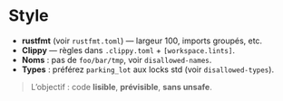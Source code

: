 # Style

- **rustfmt** (voir `rustfmt.toml`) — largeur 100, imports groupés, etc.
- **Clippy** — règles dans `.clippy.toml` + `[workspace.lints]`.
- **Noms** : pas de `foo/bar/tmp`, voir `disallowed-names`.
- **Types** : préférez `parking_lot` aux locks std (voir `disallowed-types`).

> L’objectif : code **lisible**, **prévisible**, **sans unsafe**.
